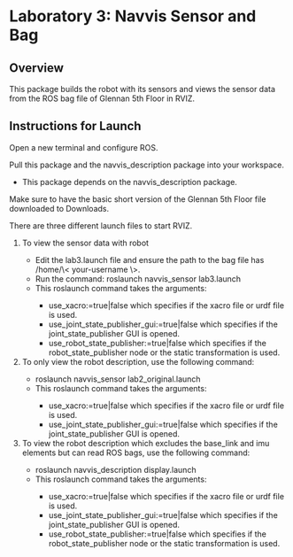 <h1>Laboratory 3: Navvis Sensor and Bag</h1>
<h2>Overview</h2>
<p>This package builds the robot with its sensors and views the sensor data from the ROS bag file of Glennan 5th Floor in RVIZ.</p>

<h2>Instructions for Launch</h2>
<p>Open a new terminal and configure ROS.</p>
<p>Pull this package and the navvis_description package into your workspace.</p>
    <ul>
        <li>This package depends on the navvis_description package.</li>
    </ul>
<p>Make sure to have the basic short version of the Glennan 5th Floor file downloaded to Downloads.</p>
<p>There are three different launch files to start RVIZ.</p>
    <ol>
        <li>To view the sensor data with robot</li> 
            <ul>
                <li>Edit the lab3.launch file and ensure the path to the bag file has /home/\< your-username \>.
                <li>Run the command: roslaunch navvis_sensor lab3.launch</li>
                <li>This roslaunch command takes the arguments:</li>
                    <ul>
                        <li>use_xacro:=true|false which specifies if the xacro file or urdf file is used.</li>
                        <li>use_joint_state_publisher_gui:=true|false which specifies if the joint_state_publisher GUI is opened.</li>
                        <li>use_robot_state_publisher:=true|false which specifies if the robot_state_publisher node or the static transformation is used.</li>
                    </ul>
            </ul>
        <li>To only view the robot description, use the following command:</li>
            <ul>
                <li>roslaunch navvis_sensor lab2_original.launch</li>
                <li>This roslaunch command takes the arguments:</li>
                    <ul>
                        <li>use_xacro:=true|false which specifies if the xacro file or urdf file is used.</li>
                        <li>use_joint_state_publisher_gui:=true|false which specifies if the joint_state_publisher GUI is opened.</li>
                    </ul>
            </ul>
        <li>To view the robot description which excludes the base_link and imu elements but can read ROS bags, use the following command:</li>
            <ul>
                <li>roslaunch navvis_description display.launch</li>
                <li>This roslaunch command takes the arguments:</li>
                    <ul>
                        <li>use_xacro:=true|false which specifies if the xacro file or urdf file is used.</li>
                        <li>use_joint_state_publisher_gui:=true|false which specifies if the joint_state_publisher GUI is opened.</li>
                        <li>use_robot_state_publisher:=true|false which specifies if the robot_state_publisher node or the static transformation is used.</li>
                    </ul>
            </ul>
    </ol>

        
            
            